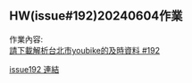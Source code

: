 ## HW(issue#192)20240604作業
作業內容:  
[請下載解析台北市youbike的及時資料 #192](https://github.com/roberthsu2003/__11304_python_2024_tvdi__/issues/192)

[issue192 連結](https://github.com/kalmiavicky/__11304_python_2024_tvdi__/blob/main/homework/%E6%9E%97%E9%83%81%E9%9B%AF/issue192/lesson192.ipynb)